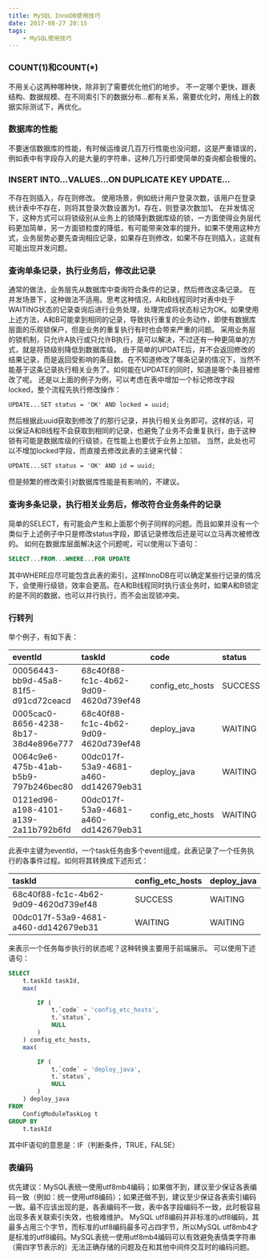 ```yaml
---
title: MySQL InnoDB使用技巧
date: 2017-08-27 20:15
tags:
    - MySQL使用技巧
---
```


### COUNT(1)和COUNT(*)
不用关心这两种哪种快，除非到了需要优化他们的地步。
不一定哪个更快，跟表结构、数据规模、在不同索引下的数据分布...都有关系，需要优化时，用线上的数据实际测试下，再优化。

### 数据库的性能
不要迷信数据库的性能，有时候运维说几百万行性能也没问题，这是严重错误的，例如表中有字段存入的是大量的字符串，这种几万行即使简单的查询都会极慢的。

<!--more-->

### INSERT INTO...VALUES...ON DUPLICATE KEY UPDATE...
不存在则插入，存在则修改。
使用场景，例如统计用户登录次数，该用户在登录统计表中不存在，则将其登录次数设置为1，存在，则登录次数加1。
在并发情况下，这种方式可以将锁级别从业务上的锁降到数据库级的锁，一方面使得业务层代码更加简单，另一方面锁粒度的降低，有可能带来效率的提升。如果不使用这种方式，业务层势必要先查询相应记录，如果存在则修改，如果不存在则插入，这就有可能出现并发问题。

### 查询单条记录，执行业务后，修改此记录
通常的做法，业务层先从数据库中查询符合条件的记录，然后修改这条记录。
在并发场景下，这种做法不适用。思考这种情况，A和B线程同时对表中处于WAITING状态的记录查询后进行业务处理，处理完成将状态标记为OK。如果使用上述方法，A和B可能拿到相同的记录，导致执行重复的业务动作，即使有数据库层面的乐观锁保户，但是业务的重复执行有时也会带来严重的问题。
采用业务层的锁机制，只允许A执行或只允许B执行，是可以解决，不过还有一种更简单的方式，就是将锁级别降低到数据库级。
由于简单的UPDATE后，并不会返回修改的结果记录，而是返回受影响的条目数。在不知道修改了哪条记录的情况下，当然不能基于这条记录执行相关业务了。如何能在UPDATE的同时，知道是哪个条目被修改了呢。
还是以上面的例子为例，可以考虑在表中增加一个标记修改字段locked，整个流程先执行修改操作：
```
UPDATE...SET status = 'OK' AND locked = uuid;
```
然后根据此uuid获取到修改了的那行记录，并执行相关业务即可。这样的话，可以保证A和B线程不会获取到相同的记录，也避免了业务不会重复执行，由于这种锁有可能是数据库级的行级锁，在性能上也要优于业务上加锁。
当然，此处也可以不增加locked字段，而直接去修改此表的主键来代替：
```
UPDATE...SET status = 'OK' AND id = uuid;
```
但是频繁的修改索引对数据库性能是有影响的，不建议。

### 查询多条记录，执行相关业务后，修改符合业务条件的记录
简单的SELECT，有可能会产生和上面那个例子同样的问题。而且如果并没有一个类似于上述例子中只是修改status字段，即该记录修改后还是可以立马再次被修改的。
如何在数据库层面解决这个问题呢，可以使用以下语句：
``` sql
SELECT...FROM...WHERE...FOR UPDATE
```
其中WHERE应尽可能包含此表的索引，这样InnoDB在可以确定某些行记录的情况下，会使用行级锁，效率会更高。在A和B线程同时执行该业务时，如果A和B锁定的是不同的数据，也可以并行执行，而不会出现锁冲突。

### 行转列
举个例子，有如下表：

| eventId                              | taskId                               | code             | status  |
|:-------------------------------------|:-------------------------------------|:-----------------|:--------|
| 00056443-bb9d-45a8-81f5-d91cd72ceacd | 68c40f88-fc1c-4b62-9d09-4620d739ef48 | config_etc_hosts | SUCCESS |
| 0005cac0-8656-4238-8b17-38d4e896e777 | 68c40f88-fc1c-4b62-9d09-4620d739ef48 | deploy_java | WAITING |
| 0064c9e6-475b-41ab-b5b9-797b246bec80 | 00dc017f-53a9-4681-a460-dd142679eb31 | deploy_java | WAITING |
| 0121ed96-a198-4101-a139-2a11b792b6fd | 00dc017f-53a9-4681-a460-dd142679eb31 | config_etc_hosts | WAITING |

此表中主键为eventId，一个task任务由多个event组成，此表记录了一个任务执行的各事件过程。如何将其转换成下述形式：

| taskId                               | config_etc_hosts | deploy_java |
|:-------------------------------------|:-----------------|:------------|
| 68c40f88-fc1c-4b62-9d09-4620d739ef48 | SUCCESS          | WAITING     |
| 00dc017f-53a9-4681-a460-dd142679eb31 | WAITING          | WAITING     |

来表示一个任务每步执行的状态呢？这种转换主要用于前端展示。
可以使用下述语句：
``` sql
SELECT
	t.taskId taskId,
	max(

		IF (
			t.`code` = 'config_etc_hosts',
			t.`status`,
			NULL
		)
	) config_etc_hosts,
	max(

		IF (
			t.`code` = 'deploy_java',
			t.`status`,
			NULL
		)
	) deploy_java
FROM
	ConfigModuleTaskLog t
GROUP BY
	t.taskId
```
其中IF语句的意思是：IF（判断条件，TRUE，FALSE）

### 表编码
优先建议：MySQL表统一使用utf8mb4编码；如果做不到，建议至少保证各表编码一致（例如：统一使用utf8编码）；如果还做不到，建议至少保证各表索引编码一致。最不应该出现的是，各表编码不一致，表中各字段编码不一致，此时极容易出现多表关联索引失效，也极难维护。
MySQL utf8编码并非标准的utf8编码，其最多占用三个字节，而标准的utf8编码最多可占四字节，所以MySQL utf8mb4才是标准的utf8编码。MySQL表统一使用utf8mb4编码可以有效避免表情类字符串（需四字节表示的）无法正确存储的问题及在和其他中间件交互时的编码问题。